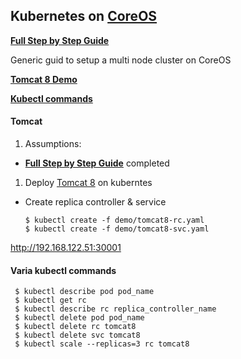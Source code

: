 ## Kubernetes on [CoreOS](https://coreos.com)

[**Full Step by Step Guide**](coreos-libvirt/README.md)

Generic guid to setup a multi node cluster on CoreOS

[**Tomcat 8 Demo**](#tomcat)

[**Kubectl commands**](#varia-kubectl-commands)


#### **Tomcat**

1. Assumptions: 

 - [**Full Step by Step Guide**](coreos-libvirt/README.md) completed

1. Deploy [Tomcat 8](https://hub.docker.com/_/tomcat) on kuberntes
 * Create replica controller & service

    ```
    $ kubectl create -f demo/tomcat8-rc.yaml
    $ kubectl create -f demo/tomcat8-svc.yaml
    ```
 http://192.168.122.51:30001


#### Varia kubectl commands
 
   ```
    $ kubectl describe pod pod_name
    $ kubectl get rc
    $ kubectl describe rc replica_controller_name
    $ kubectl delete pod pod_name
    $ kubectl delete rc tomcat8
    $ kubectl delete svc tomcat8
    $ kubectl scale --replicas=3 rc tomcat8
   ```
